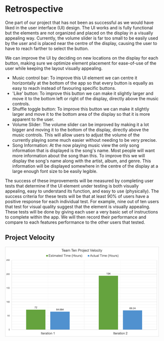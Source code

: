 # Retrospective

One part of our project that has not been as successful as we would have liked in the user interface (UI) design. The UI works and is fully functional but the elements are not organized and placed on the display in a visually appealing way. Currently, the volume slider is far too small to be easily used by the user and is placed near the centre of the display, causing the user to have to reach farther to select the button.

We can improve the UI by deciding on new locations on the display for each button, making sure we optimize element placement for ease-of-use of the user while keeping the layout visually appealing.

* Music control bar: To improve this UI element we can centre it horizontally at the bottom of the app so that every button is equally as easy to reach instead of favouring specific buttons.
* 'Like' button: To improve this button we can make it slightly larger and move it to the bottom left or right of the display, directly above the music controls.
* Shuffle toggle button: To improve this button we can make it slightly larger and move it to the bottom area of the display so that it is more apparent to the user.
* Volume Slider: The volume slider can be improved by making it a lot bigger and moving it to the bottom of the display, directly above the music controls. This will allow users to adjust the volume of the currently playing some much easier without needing to be very precise.
* Song Information: At the now playing music view the only song information that is displayed is the song's name. Most people will want more information about the song than this. To improve this we will display the song's name along with the artist, album, and genre. This information will be displayed somewhere in the centre of the display at a large enough font size to be easily legible.

The success of these improvements will be measured by completing user tests that determine if the UI element under testing is both visually appealing, easy to understand its function, and easy to use (physically). The success criteria for these tests will be that at least 90% of users have a positive response for each individual test. For example, nine out of ten users that test for visual quality suggest that the element is visually appealing. These tests will be done by giving each user a very basic set of instructions to complete within the app. We will then record their performance and compare to each features performance to the other users that tested.

## Project Velocity

![](Velocity.png)